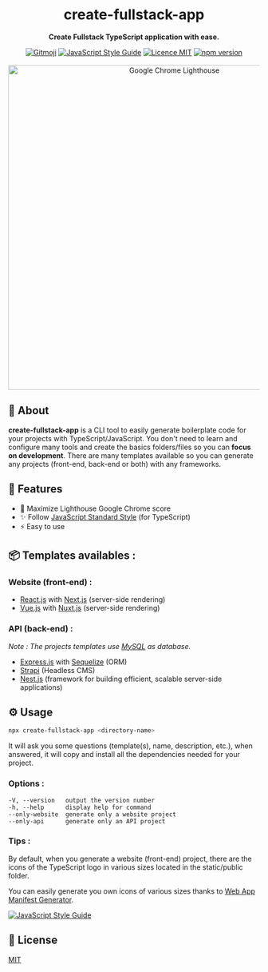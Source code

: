 <h1 align="center">create-fullstack-app</h1>

<p align="center">
  <strong>Create Fullstack TypeScript application with ease.</strong>
</p>

<p align="center">
  <a href="https://gitmoji.carloscuesta.me/"><img src="https://camo.githubusercontent.com/2a4924a23bd9ef18afe793f4999b1b9ec474e48f/68747470733a2f2f696d672e736869656c64732e696f2f62616467652f6769746d6f6a692d253230f09f989c253230f09f988d2d4646444436372e7376673f7374796c653d666c61742d737175617265" alt="Gitmoji"/></a>
  <a href="https://standardjs.com"><img alt="JavaScript Style Guide" src="https://img.shields.io/badge/code_style-standard-brightgreen.svg"/></a>
  <a href="./LICENSE"><img src="https://img.shields.io/badge/licence-MIT-blue.svg" alt="Licence MIT"/></a>
  <a href="https://www.npmjs.com/package/create-fullstack-app"><img src="https://img.shields.io/npm/v/create-fullstack-app.svg" alt="npm version"></a>
  <br/> <br/>
  <a href="https://github.com/GoogleChrome/lighthouse"><img width="650px" src="https://raw.githubusercontent.com/Divlo/create-fullstack-app/master/.github/lighthouse_google-chrome.gif" alt="Google Chrome Lighthouse" /></a>
</p>

## 📜 About

**create-fullstack-app** is a CLI tool to easily generate boilerplate code for your projects with TypeScript/JavaScript. You don't need to learn and configure many tools and create the basics folders/files so you can **focus on development**. There are many templates available so you can generate any projects (front-end, back-end or both) with any frameworks.

## 🚀 Features

- 💯 Maximize Lighthouse Google Chrome score
- ✨ Follow [JavaScript Standard Style](https://standardjs.com/) (for TypeScript)
- ⚡️ Easy to use

## 📦 Templates availables :

### Website (front-end) :

- [React.js](https://reactjs.org/) with [Next.js](https://nextjs.org/) (server-side rendering)
- [Vue.js](https://vuejs.org/) with [Nuxt.js](https://nuxtjs.org/) (server-side rendering)

### API (back-end) :

_Note : The projects templates use [MySQL](https://www.mysql.com/) as database._

- [Express.js](https://expressjs.com/) with [Sequelize](https://sequelize.org/) (ORM)
- [Strapi](https://strapi.io/) (Headless CMS)
- [Nest.js](https://nestjs.com/) (framework for building efficient, scalable server-side applications)

## ⚙️ Usage

```sh
npx create-fullstack-app <directory-name>
```

It will ask you some questions (template(s), name, description, etc.), when answered, it will copy and install all the dependencies needed for your project.

### Options :

```
-V, --version   output the version number
-h, --help      display help for command
--only-website  generate only a website project
--only-api      generate only an API project
```

### Tips :

By default, when you generate a website (front-end) project, there are the icons of the TypeScript logo in various sizes located in the static/public folder.

You can easily generate you own icons of various sizes thanks to [Web App Manifest Generator](https://app-manifest.firebaseapp.com/).

[![JavaScript Style Guide](https://cdn.rawgit.com/standard/standard/master/badge.svg)](https://github.com/standard/standard)

## 📄 License

[MIT](./LICENSE)
